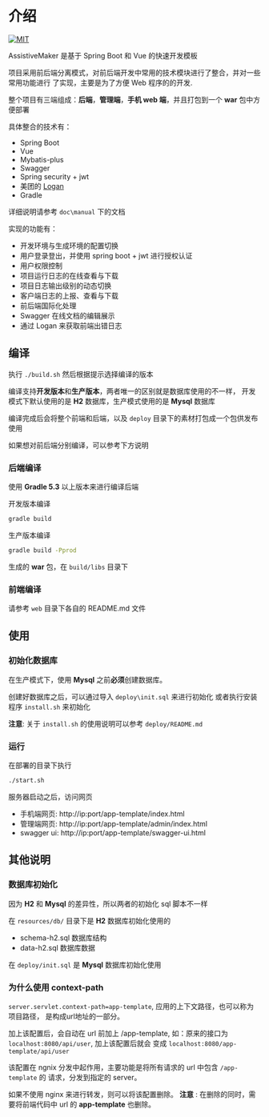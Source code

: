 # 介绍

[![MIT](https://img.shields.io/dub/l/vibe-d.svg?style=flat-square)](http://opensource.org/licenses/MIT)


AssistiveMaker 是基于 Spring Boot 和 Vue 的快速开发模板

项目采用前后端分离模式，对前后端开发中常用的技术模块进行了整合，并对一些常用功能进行
了实现，主要是为了方便 Web 程序的的开发.

整个项目有三端组成：**后端**，**管理端**，**手机 web 端**，并且打包到一个 **war** 包中方便部署

具体整合的技术有：

* Spring Boot
* Vue
* Mybatis-plus
* Swagger
* Spring security + jwt
* 美团的 [Logan](https://github.com/Meituan-Dianping/Logan)
* Gradle

详细说明请参考 `doc\manual` 下的文档

实现的功能有：

* 开发环境与生成环境的配置切换
* 用户登录登出，并使用 spring boot + jwt 进行授权认证
* 用户权限控制
* 项目运行日志的在线查看与下载
* 项目日志输出级别的动态切换
* 客户端日志的上报、查看与下载
* 前后端国际化处理
* Swagger 在线文档的编辑展示
* 通过 Logan 来获取前端出错日志

## 编译

执行 `./build.sh` 然后根据提示选择编译的版本

编译支持**开发版本**和**生产版本**，两者唯一的区别就是数据库使用的不一样，
开发模式下默认使用的是 **H2** 数据库，生产模式使用的是 **Mysql** 数据库

编译完成后会将整个前端和后端，以及 `deploy` 目录下的素材打包成一个包供发布使用

如果想对前后端分别编译，可以参考下方说明

### 后端编译

使用 **Gradle 5.3** 以上版本来进行编译后端

开发版本编译

```sh
gradle build
```

生产版本编译

```sh
gradle build -Pprod
```

生成的 **war** 包，在 `build/libs` 目录下

### 前端编译

请参考 `web` 目录下各自的 README.md 文件

## 使用

### 初始化数据库

在生产模式下，使用 **Mysql** 之前**必须**创建数据库。

创建好数据库之后，可以通过导入 `deploy\init.sql` 来进行初始化
或者执行安装程序 `install.sh` 来初始化

**注意**: 关于 `install.sh` 的使用说明可以参考 `deploy/README.md`

### 运行

在部署的目录下执行

```sh
./start.sh
```

服务器启动之后，访问网页

* 手机端网页: http://ip:port/app-template/index.html
* 管理端网页: http://ip:port/app-template/admin/index.html
* swagger ui: http://ip:port/app-template/swagger-ui.html

## 其他说明

### 数据库初始化

因为 **H2** 和 **Mysql** 的差异性，所以两者的初始化 sql 脚本不一样

在 `resources/db/` 目录下是 **H2** 数据库初始化使用的

* schema-h2.sql 数据库结构
* data-h2.sql 数据库数据

在 `deploy/init.sql` 是 **Mysql** 数据库初始化使用

### 为什么使用 context-path

`server.servlet.context-path=app-template`, 应用的上下文路径，也可以称为项目路径，
是构成url地址的一部分。

加上该配置后，会自动在 url 前加上 /app-template, 如：原来的接口为
 `localhost:8080/api/user`, 加上该配置后就会
 变成 `localhost:8080/app-template/api/user`

该配置在 ngnix 分发中起作用，主要功能是将所有请求的 url 中包含 `/app-template` 的
请求，分发到指定的 server。

如果不使用 nginx 来进行转发，则可以将该配置删除。
**注意** : 在删除的同时，需要将前端代码中 url 的 **app-template** 也删除。
